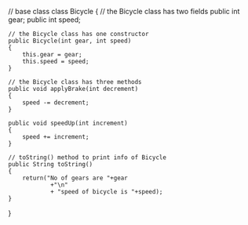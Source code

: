 // base class
class Bicycle 
{
    // the Bicycle class has two fields
    public int gear;
    public int speed;
         
    // the Bicycle class has one constructor
    public Bicycle(int gear, int speed)
    {
        this.gear = gear;
        this.speed = speed;
    }
         
    // the Bicycle class has three methods
    public void applyBrake(int decrement)
    {
        speed -= decrement;
    }
         
    public void speedUp(int increment)
    {
        speed += increment;
    }
     
    // toString() method to print info of Bicycle
    public String toString() 
    {
        return("No of gears are "+gear
                +"\n"
                + "speed of bicycle is "+speed);
    } 
}
